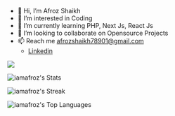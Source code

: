 - 👋 Hi, I’m Afroz Shaikh
- 👀 I’m interested in Coding
- 🌱 I’m currently learning PHP, Next Js, React Js
- 💞️ I’m looking to collaborate on Opensource Projects
- 📫 Reach me afrozshaikh78901@gmail.com
  - [Linkedin](https://www.linkedin.com/in/iamafrozshaikh)

![](https://komarev.com/ghpvc/?username=iamafroz&color=blue)

![iamafroz's Stats](https://github-readme-stats.vercel.app/api?username=iamafroz&theme=vue-dark&show_icons=true&hide_border=true&count_private=true)

![iamafroz's Streak](https://github-readme-streak-stats.herokuapp.com/?user=iamafroz&theme=vue-dark&hide_border=true)

![iamafroz's Top Languages](https://github-readme-stats.vercel.app/api/top-langs/?username=iamafroz&theme=vue-dark&show_icons=true&hide_border=true&layout=compact)
<!---
iamafroz/iamafroz is a ✨ special ✨ repository because its `README.md` (this file) appears on your GitHub profile.
You can click the Preview link to take a look at your changes.
--->
